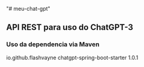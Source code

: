 "# meu-chat-gpt" 


## API REST para uso do ChatGPT-3


### Uso da dependencia via Maven

<dependency>
    <groupId>io.github.flashvayne</groupId>
    <artifactId>chatgpt-spring-boot-starter</artifactId>
    <version>1.0.1</version>
</dependency>


